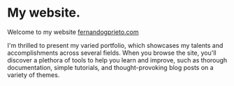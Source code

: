 # My website.

Welcome to my website [fernandogprieto.com](https://www.fernandogprieto.com/)

I'm thrilled to present my varied portfolio, which showcases my talents and accomplishments across several fields. When you browse the site, you'll discover a plethora of tools to help you learn and improve, such as thorough documentation, simple tutorials, and thought-provoking blog posts on a variety of themes.